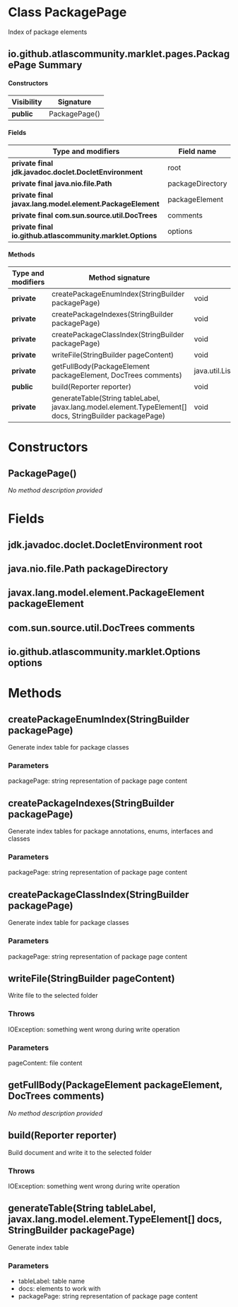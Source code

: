 Class PackagePage
=================
Index of package elements

io.github.atlascommunity.marklet.pages.PackagePage Summary
-------
#### Constructors
| Visibility | Signature     |
| ---------- | ------------- |
| **public** | PackagePage() |
#### Fields
| Type and modifiers                                         | Field name       |
| ---------------------------------------------------------- | ---------------- |
| **private final jdk.javadoc.doclet.DocletEnvironment**     | root             |
| **private final java.nio.file.Path**                       | packageDirectory |
| **private final javax.lang.model.element.PackageElement**  | packageElement   |
| **private final com.sun.source.util.DocTrees**             | comments         |
| **private final io.github.atlascommunity.marklet.Options** | options          |
#### Methods
| Type and modifiers | Method signature                                                                                         | Return type                                    |
| ------------------ | -------------------------------------------------------------------------------------------------------- | ---------------------------------------------- |
| **private**        | createPackageEnumIndex(StringBuilder packagePage)                                                        | void                                           |
| **private**        | createPackageIndexes(StringBuilder packagePage)                                                          | void                                           |
| **private**        | createPackageClassIndex(StringBuilder packagePage)                                                       | void                                           |
| **private**        | writeFile(StringBuilder pageContent)                                                                     | void                                           |
| **private**        | getFullBody(PackageElement packageElement, DocTrees comments)                                            | java.util.List<com.sun.source.doctree.DocTree> |
| **public**         | build(Reporter reporter)                                                                                 | void                                           |
| **private**        | generateTable(String tableLabel, javax.lang.model.element.TypeElement[] docs, StringBuilder packagePage) | void                                           |

Constructors
============
PackagePage()
-------------
*No method description provided*



Fields
======
jdk.javadoc.doclet.DocletEnvironment root
-----------------------------------------

java.nio.file.Path packageDirectory
-----------------------------------

javax.lang.model.element.PackageElement packageElement
------------------------------------------------------

com.sun.source.util.DocTrees comments
-------------------------------------

io.github.atlascommunity.marklet.Options options
------------------------------------------------


Methods
=======
createPackageEnumIndex(StringBuilder packagePage)
-------------------------------------------------
Generate index table for package classes

### Parameters

packagePage: string representation of package page content


createPackageIndexes(StringBuilder packagePage)
-----------------------------------------------
Generate index tables for package annotations, enums, interfaces and classes

### Parameters

packagePage: string representation of package page content


createPackageClassIndex(StringBuilder packagePage)
--------------------------------------------------
Generate index table for package classes

### Parameters

packagePage: string representation of package page content


writeFile(StringBuilder pageContent)
------------------------------------
Write file to the selected folder

### Throws

IOException: something went wrong during write operation

### Parameters

pageContent: file content


getFullBody(PackageElement packageElement, DocTrees comments)
-------------------------------------------------------------
*No method description provided*


build(Reporter reporter)
------------------------
Build document and write it to the selected folder

### Throws

IOException: something went wrong during write operation


generateTable(String tableLabel, javax.lang.model.element.TypeElement[] docs, StringBuilder packagePage)
--------------------------------------------------------------------------------------------------------
Generate index table

### Parameters

- tableLabel: table name
- docs: elements to work with
- packagePage: string representation of package page content





